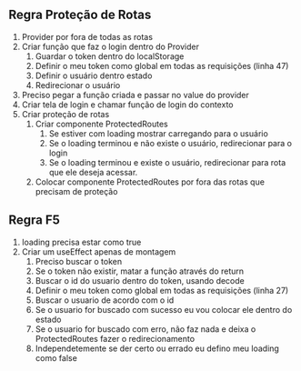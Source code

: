 ## Regra Proteção de Rotas

1. Provider por fora de todas as rotas
2. Criar função que faz o login dentro do Provider
    1. Guardar o token dentro do localStorage
    2. Definir o meu token como global em todas as requisições (linha 47)
    3. Definir o usuário dentro estado
    4. Redirecionar o usuário
3. Preciso pegar a função criada e passar no value do provider
4. Criar tela de login e chamar função de login do contexto
5. Criar proteção de rotas
    1. Criar componente ProtectedRoutes
        1. Se estiver com loading mostrar carregando para o usuário
        2. Se o loading terminou e não existe o usuário, redirecionar para o login
        3. Se o loading terminou e existe o usuário, redirecionar para rota que ele deseja acessar.
    2. Colocar componente ProtectedRoutes por fora das rotas que precisam de proteção


## Regra F5

1. loading precisa estar como true
2. Criar um useEffect apenas de montagem
    1. Preciso buscar o token
    2. Se o token não existir, matar a função através do return
    3. Buscar o id do usuario dentro do token, usando decode
    4. Definir o meu token como global em todas as requisições (linha 27)
    5. Buscar o usuario de acordo com o id
    6. Se o usuario for buscado com sucesso eu vou colocar ele dentro do estado
    7. Se o usuario for buscado com erro, não faz nada e deixa o ProtectedRoutes fazer o redirecionamento
    8. Independetemente se der certo ou errado eu defino meu loading como false
